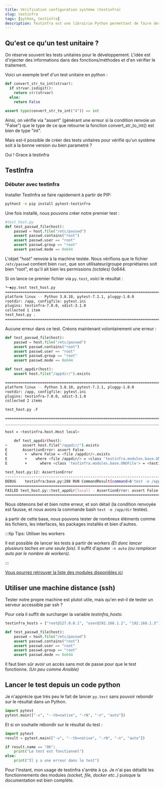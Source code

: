 ```yaml
---
title: Vérification configuration système (testinfra)
slug: testinfra
tags: [python, testinfra]
description: Testinfra est une librairie Python permettant de faire des tests unitaires sur des conditions systèmes. Nous allons installer Testinfra et créer 2-3 tests
---
```


## Qu'est ce qu'un test unitaire ?

On réserve souvent les tests unitaires pour le développement. L'idée est d'injecter des informations dans des fonctions/méthodes et d'en vérifier le traitement.

Voici un exemple bref d'un test unitaire en python :

```python
def convert_str_to_int(strvar):
  if strvar.isdigit():
    return str(strvar)
  else:
    return False
    
assert type(convert_str_to_int("4")) == int
```

Ainsi, on vérifie via "assert" (générant une erreur si la condition renvoie un "False") que le type de ce que retourne la fonction convert_str_to_int() est bien de type "int".

Mais est-il possible de créer des tests unitaires pour vérifié qu'un système soit à la bonne version ou bien parametré ?

Oui ! Grace à testinfra

## TestInfra

### Débuter avec testinfra

Installer TestInfra se faire rapidement à partir de PIP:

```bash
python3 -m pip install pytest-testinfra
```

Une fois installé, nous pouvons créer notre premier test :

```python
#test_host.py
def test_passwd_file(host):
    passwd = host.file("/etc/passwd")
    assert passwd.contains("root")
    assert passwd.user == "root"
    assert passwd.group == "root"
    assert passwd.mode == 0o644 
```

L'objet "host" renvoie à la machine testée. Nous vérifions que le fichier `/etc/passwd` contient bien `root`, que son utilisateur/groupe propriétaires soit bien "root", et qu'il ait bien les permissions *(octales)* 0o644.

Si on lance ce premier fichier via `py.test`, voici le résultat :

```bash
└─▪py.test test_host.py       
============================================================================================= test session starts ==============================================================================================
platform linux -- Python 3.8.10, pytest-7.2.1, pluggy-1.0.0
rootdir: /app, configfile: pytest.ini
plugins: testinfra-7.0.0, xdist-3.1.0
collected 1 item                                                                                                                                                                                               
test_host.py .                                                                                                                                                                                           [100%]
============================================================================================== 1 passed in 0.33s ===============================================================================================
```

Aucune erreur dans ce test. Créons maintenant volontairement une erreur :

```python
def test_passwd_file(host):
    passwd = host.file("/etc/passwd")
    assert passwd.contains("root")
    assert passwd.user == "root"
    assert passwd.group == "root"
    assert passwd.mode == 0o644    

def test_appdir(host):
    assert host.file("/appdir/").exists
```

```bash
============================================================================================= test session starts ==============================================================================================
platform linux -- Python 3.8.10, pytest-7.2.1, pluggy-1.0.0
rootdir: /app, configfile: pytest.ini
plugins: testinfra-7.0.0, xdist-3.1.0
collected 2 items                                                                                                                                                                                              

test_host.py .F                                                                                                                                                                                          [100%]

=================================================================================================== FAILURES ===================================================================================================
______________________________________________________________________________________________ test_appdir[local] ______________________________________________________________________________________________

host = <testinfra.host.Host local>

    def test_appdir(host):
>       assert host.file("/appdir/").exists
E       AssertionError: assert False
E        +  where False = <file /appdir/>.exists
E        +    where <file /appdir/> = <class 'testinfra.modules.base.GNUFile'>('/appdir/')
E        +      where <class 'testinfra.modules.base.GNUFile'> = <testinfra.host.Host local>.file

test_host.py:12: AssertionError
---------------------------------------------------------------------------------------------- Captured log call -----------------------------------------------------------------------------------------------
DEBUG    testinfra:base.py:288 RUN CommandResult(command=b'test -e /appdir/', exit_status=1, stdout=None, stderr=None)
=========================================================================================== short test summary info ============================================================================================
FAILED test_host.py::test_appdir[local] - AssertionError: assert False
========================================================================================= 1 failed, 1 passed in 0.17s ==========================================================================================
```

Nous obtenons bel et bien notre erreur, et son détail (la condition renvoyée est fausse, et nous avons la commande bash `test -e /app/dir` testée).

à partir de cette base, nous pouvons tester de nombreux éléments comme les fichiers, les interfaces, les packages installés et bien d'autres.

:::tip Tips: Utiliser les workers

Il est possible de lancer les tests à partir de workers *(Et donc lancer plusieurs taches en une seule fois)*.
Il suffit d'ajouter `-n auto` *(ou remplacer auto par le nombre de workers)*.

:::

[Vous pourrez retrouver la liste des modules disponibles ici](https://testinfra.readthedocs.io/en/latest/modules.html)

## Utiliser une machine distance (ssh)

Tester notre propre machine est plutot utile, mais qu'en est-il de tester un serveur accessible par ssh ?

Pour cela il suffit de surcharger la variable *testinfra_hosts*:

```python
testinfra_hosts = ["root@127.0.0.1", "user@192.168.1.2", "192.168.1.3"]

def test_passwd_file(host):
    passwd = host.file("/etc/passwd")
    assert passwd.contains("root")
    assert passwd.user == "root"
    assert passwd.group == "root"
    assert passwd.mode == 0o644    
```

Il faut bien sûr avoir un accès sans mot de passe pour que le test fonctionne. *(Un peu comme Ansible)*

## Lancer le test depuis un code python

Je n'apprécie que très peu le fait de lancer `py.test` sans pouvoir rebondir sur le résultat dans un Python.

```python
import pytest
pytest.main(["-v", "--tb=native", "-rN", "-n", "auto"]) 
```

Et si on souhaite rebondir sur le résultat du test :

```python
import pytest
result = pytest.main(["-v", "--tb=native", "-rN", "-n", "auto"]) 

if result.name == "OK":
    print("Le test est fonctionnel")
else:
    print("Il y a une erreur dans le test")
```

Pour l'instant, mon usage de testinfra s'arrète à ça. Je n'ai pas détaillé les fonctionnements des modules *(socket, file, docker etc..)* puisque la documentation est bien complète.
